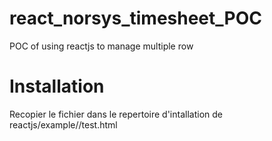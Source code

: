 react_norsys_timesheet_POC
==========================

POC of using reactjs to manage multiple row

Installation
=========

Recopier le fichier dans le repertoire d'intallation de reactjs/example/<repertoire>/test.html
